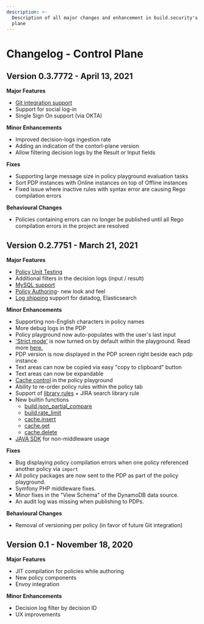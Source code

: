 ```yaml
---
description: >-
  Description of all major changes and enhancement in build.security's control
  plane
---
```


# Changelog - Control Plane

## Version 0.3.7772 - April 13, 2021

**Major Features**

* [Git integration support](../projects/commit-project-to-git.md)
* Support for social log-in
* Single Sign On support \(via OKTA\)

**Minor Enhancements**

* Improved decision-logs ingestion rate
* Adding an indication of the contorl-plane version 
* Allow filtering decision logs by the Result or Input fields

**Fixes**

* Supporting large message size in policy playground evaluation tasks
* Sort PDP instances with Online instances on top of Offline instances
* Fixed issue where inactive rules with syntax error are causing Rego compilation errors

**Behavioural Changes**

* Policies containing errors can no longer be published until all Rego compilation errors in the project are resolved

## Version 0.2.7751 - March 21, 2021

**Major Features**

* [Policy Unit Testing](../quickstarts/testing-your-policy/policy-unit-testing.md)
* Additional filters in the decision logs \(input / result\)
* [MySQL support](../data-sources/new-mysql-data-source.md)
* [Policy Authoring](../policies/policy-items/managing-policy-items.md)- new look and feel
* [Log shipping](../system-settings/log-shipping-integration.md) support for datadog, Elasticsearch

**Minor Enhancements**

* Supporting non-English characters in policy names
* More debug logs in the PDP
* Policy playground now auto-populates with the user's last input
* ['Strict mode'](../policies/policy-evaluation-playground.md#strict-mode) is now turned on by default within the playground. Read more [here.](../policies/policy-evaluation-playground.md#strict-mode)
* PDP version is now displayed in the PDP screen right beside each pdp instance
* Text areas can now be copied via easy "copy to clipboard" button
* Text areas can now be expandable
* [Cache control](../policies/policy-evaluation-playground.md#use-cache-setting) in the policy playground
* Ability to re-order policy rules within the policy tab
* Support of [library rules](https://library.build.security/) + JIRA search library rule
* New builtin functions
  * [build.json\_partial\_compare](../library/built-in-functions/build.json_partial_compare.md)
  * [build.rate\_limit](../library/built-in-functions/build.rate_limit.md)
  * [cache.insert](../library/built-in-functions/cache.md)
  * [cache.get](../library/built-in-functions/cache.md)
  * [cache.delete](../library/built-in-functions/cache.md)
* [JAVA SDK](https://github.com/build-security/opa-java-client) for non-middleware usage

**Fixes**

* Bug displaying policy compilation errors when one policy referenced another policy via `import` 
* All policy packages are now sent to the PDP as part of the policy playground.
* Symfony PHP middleware fixes.
* Minor fixes in the "View Schema" of the DynamoDB data source.
* An audit log was missing when publishing to PDPs.

**Behavioural Changes**

* Removal of versioning per policy \(in favor of future Git integration\)

## Version 0.1 - November 18, 2020

**Major Features**

* JIT compilation for policies while authoring
* New policy components
* Envoy integration

**Minor Enhancements**

* Decision log filter by decision ID
* UX improvements


